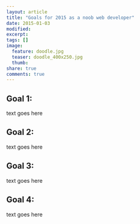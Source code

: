 ```yaml
---
layout: article
title: "Goals for 2015 as a noob web developer"
date: 2015-01-03
modified:
excerpt:
tags: []
image:
  feature: doodle.jpg
  teaser: doodle_400x250.jpg
  thumb:
share: true
comments: true
---
```


## Goal 1:

text goes here

## Goal 2:

text goes here

## Goal 3:

text goes here

## Goal 4:

text goes here